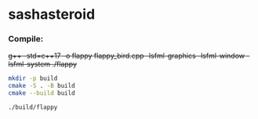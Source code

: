 # sashasteroid


### Compile: 

~~g++ -std=c++17 -o flappy flappy_bird.cpp -lsfml-graphics -lsfml-window -lsfml-system ./flappy~~

```bash
mkdir -p build
cmake -S . -B build
cmake --build build

./build/flappy
```

